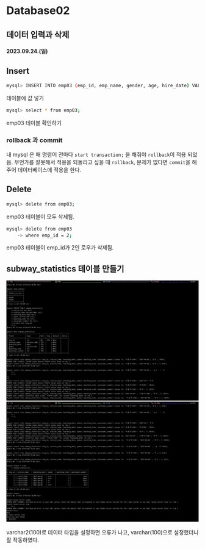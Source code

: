 # Database02

## 데이터 입력과 삭제

#### 2023.09.24.(일)

## Insert

```bash
mysql> INSERT INTO emp03 (emp_id, emp_name, gender, age, hire_date) VALUES (2, '김유신', '남성', 44, '2018-01-01');
```

테이블에 값 넣기

```bash
mysql> select * from emp03;
```

emp03 테이블 확인하기

### rollback 과 commit

내 mysql 은 매 명령어 전마다 `start transaction;` 을 해줘야 `rollback`이 적용 되었음.
무언가를 잘못해서 적용을 되돌리고 싶을 때 `rollback`, 문제가 없다면 `commit`을 해주어 데이터베이스에 적용을 한다.

## Delete

```bash
mysql> delete from emp03;
```

emp03 테이블이 모두 삭제됨.

```bash
mysql> delete from emp03
    -> where emp_id = 2;
```

emp03 테이블이 emp_id가 2인 로우가 삭제됨.

## subway_statistics 테이블 만들기

![sql1](/assets/images/2023-09-24/sql1.png)
![sql2](/assets/images/2023-09-24/sql2.png)

varchar2(100)로 데이터 타입을 설정하면 오류가 나고, varchar(100)으로 설정했더니 잘 작동하였다.

